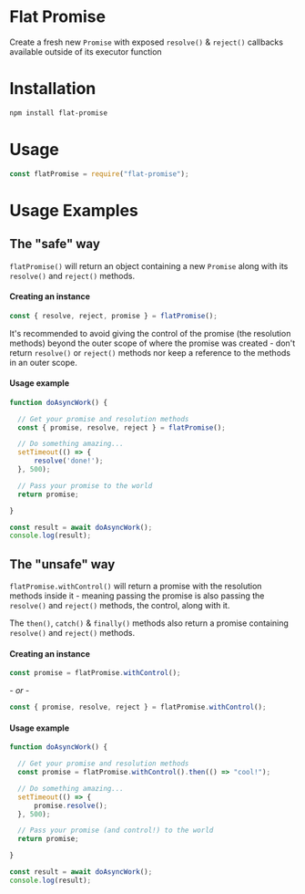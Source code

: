 # Flat Promise

Create a fresh new `Promise` with exposed `resolve()` & `reject()` callbacks available outside of its executor function

# Installation

```sh
npm install flat-promise
```

# Usage

```js
const flatPromise = require("flat-promise");
```

# Usage Examples

## The "safe" way ##
`flatPromise()` will return an object containing a new `Promise` along with its `resolve()` and `reject()` methods.

#### Creating an instance ####

```js
const { resolve, reject, promise } = flatPromise();
```

It's recommended to avoid giving the control of the promise (the resolution methods) beyond the outer scope of where the promise was created - don't return `resolve()` or `reject()` methods nor keep a reference to the methods in an outer scope.

#### Usage example ####
```js
function doAsyncWork() {

  // Get your promise and resolution methods
  const { promise, resolve, reject } = flatPromise();

  // Do something amazing...
  setTimeout(() => {
      resolve('done!');
  }, 500);

  // Pass your promise to the world
  return promise;

}

const result = await doAsyncWork();
console.log(result);
```

## The "unsafe" way ##

`flatPromise.withControl()` will return a promise with the resolution methods inside it - meaning passing the promise is also passing the `resolve()` and `reject()` methods, the control, along with it.

The `then()`, `catch()` & `finally()` methods also return a promise containing `resolve()` and `reject()` methods.

#### Creating an instance ####

```js
const promise = flatPromise.withControl();
```
*- or -*
```js
const { promise, resolve, reject } = flatPromise.withControl();
```
#### Usage example ####
```js
function doAsyncWork() {

  // Get your promise and resolution methods
  const promise = flatPromise.withControl().then(() => "cool!");

  // Do something amazing...
  setTimeout(() => {
      promise.resolve();
  }, 500);

  // Pass your promise (and control!) to the world
  return promise;

}

const result = await doAsyncWork();
console.log(result);
```
